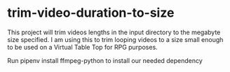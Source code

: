 # trim-video-duration-to-size
This project will trim videos lengths in the input directory to the megabyte size specified. I am using this to trim looping videos to a size small enough to be used on a Virtual Table Top for RPG purposes.


Run pipenv install ffmpeg-python to install our needed dependency